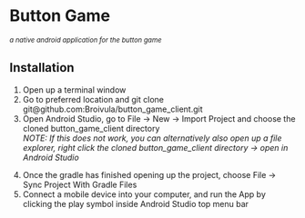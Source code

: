 # Button Game
<sub><i>a native android application for the button game</i></sub>

<h2> Installation </h2>

<ol>
  <li> Open up a terminal window </li>
  <li> Go to preferred location and git clone git@github.com:Broivula/button_game_client.git </li>
  <li> Open Android Studio, go to File -> New -> Import Project and choose the cloned button_game_client directory </li>
  <p<b><i>NOTE: If this does not work, you can alternatively also open up a file explorer, right click the cloned button_game_client directory -> open in Android Studio </i></b></p>
  <li> Once the gradle has finished opening up the project, choose File -> Sync Project With Gradle Files</li>
  <li> Connect a mobile device into your computer, and run the App by clicking the play symbol inside Android Studio top menu bar </li>
</ol>

